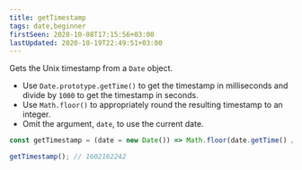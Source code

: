 ```yaml
---
title: getTimestamp
tags: date,beginner
firstSeen: 2020-10-08T17:15:56+03:00
lastUpdated: 2020-10-19T22:49:51+03:00
---
```


Gets the Unix timestamp from a `Date` object.

- Use `Date.prototype.getTime()` to get the timestamp in milliseconds and divide by `1000` to get the timestamp in seconds.
- Use `Math.floor()` to appropriately round the resulting timestamp to an integer.
- Omit the argument, `date`, to use the current date.

```js
const getTimestamp = (date = new Date()) => Math.floor(date.getTime() / 1000);
```

```js
getTimestamp(); // 1602162242
```
